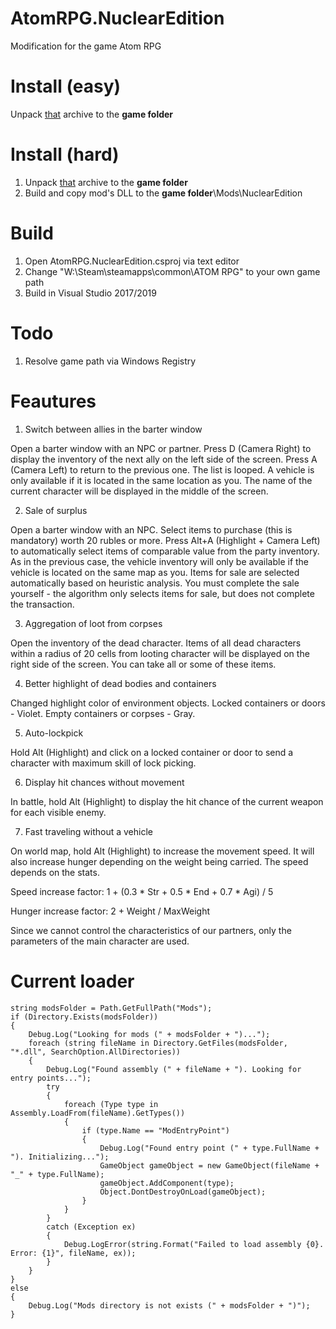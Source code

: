 ﻿# AtomRPG.NuclearEdition
Modification for the game Atom RPG

# Install (easy)
Unpack [that](https://yadi.sk/d/NYZBpk-a9nSFXg) archive to the **game folder**

# Install (hard)
1. Unpack [that](https://yadi.sk/d/tRON_stJkeC6ng) archive to the **game folder**
2. Build and copy mod's DLL to the **game folder**\Mods\NuclearEdition

# Build
1. Open AtomRPG.NuclearEdition.csproj via text editor
2. Change "W:\Steam\steamapps\common\ATOM RPG" to your own game path
3. Build in Visual Studio 2017/2019

# Todo
1. Resolve game path via Windows Registry

# Feautures
1. Switch between allies in the barter window

Open a barter window with an NPC or partner. Press D (Camera Right) to display the inventory of the next ally on the left side of the screen. Press A (Camera Left) to return to the previous one. The list is looped. A vehicle is only available if it is located in the same location as you. The name of the current character will be displayed in the middle of the screen.

2. Sale of surplus

Open a barter window with an NPC. Select items to purchase (this is mandatory) worth 20 rubles or more. Press Alt+A (Highlight + Camera Left) to automatically select items of comparable value from the party inventory. As in the previous case, the vehicle inventory will only be available if the vehicle is located on the same map as you. Items for sale are selected automatically based on heuristic analysis. You must complete the sale yourself - the algorithm only selects items for sale, but does not complete the transaction.

3. Aggregation of loot from corpses

Open the inventory of the dead character. Items of all dead characters within a radius of 20 cells from looting character will be displayed on the right side of the screen. You can take all or some of these items.

4. Better highlight of dead bodies and containers

Changed highlight color of environment objects.
Locked containers or doors - Violet.
Empty containers or corpses - Gray.

5. Auto-lockpick

Hold Alt (Highlight) and click on a locked container or door to send a character with maximum skill of lock picking.

6. Display hit chances without movement

In battle, hold Alt (Highlight) to display the hit chance of the current weapon for each visible enemy.

7. Fast traveling without a vehicle

On world map, hold Alt (Highlight) to increase the movement speed. It will also increase hunger depending on the weight being carried. The speed depends on the stats.

Speed increase factor: 1 + (0.3 * Str + 0.5 * End + 0.7 * Agi) / 5

Hunger increase factor: 2 + Weight / MaxWeight

Since we cannot control the characteristics of our partners, only the parameters of the main character are used.


# Current loader

    string modsFolder = Path.GetFullPath("Mods");
    if (Directory.Exists(modsFolder))
    {
        Debug.Log("Looking for mods (" + modsFolder + ")...");
        foreach (string fileName in Directory.GetFiles(modsFolder, "*.dll", SearchOption.AllDirectories))
        {
            Debug.Log("Found assembly (" + fileName + "). Looking for entry points...");
            try
            {
                foreach (Type type in Assembly.LoadFrom(fileName).GetTypes())
                {
                    if (type.Name == "ModEntryPoint")
                    {
                        Debug.Log("Found entry point (" + type.FullName + "). Initializing...");
                        GameObject gameObject = new GameObject(fileName + "_" + type.FullName);
                        gameObject.AddComponent(type);
                        Object.DontDestroyOnLoad(gameObject);
                    }
                }
            }
            catch (Exception ex)
            {
                Debug.LogError(string.Format("Failed to load assembly {0}. Error: {1}", fileName, ex));
            }
        }
    }
    else
    {
        Debug.Log("Mods directory is not exists (" + modsFolder + ")");
    }

